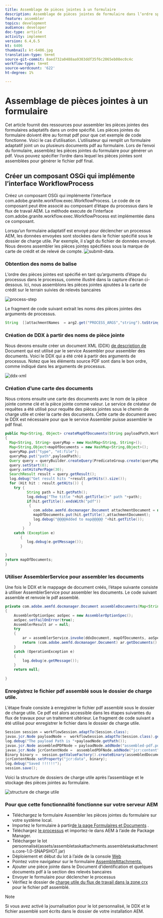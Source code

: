 ```yaml
---
title: Assemblage de pièces jointes à un formulaire
description: Assemblage de pièces jointes de formulaire dans l’ordre spécifié
feature: assembler
topics: development
audience: developer
doc-type: article
activity: implement
version: 6.4,6.5
kt: 6406
thumbnail: kt-6406.jpg
translation-type: tm+mt
source-git-commit: 8aed732a0488aa9303ddf35f6c2065eb08ec0c4c
workflow-type: tm+mt
source-wordcount: '622'
ht-degree: 1%

---
```



# Assemblage de pièces jointes à un formulaire

Cet article fournit des ressources pour assembler les pièces jointes des formulaires adaptatifs dans un ordre spécifié. Les pièces jointes du formulaire doivent être au format pdf pour que cet exemple de code fonctionne. Voici le cas d’utilisation.
L’utilisateur qui remplit un formulaire adaptatif joint un ou plusieurs documents pdf au formulaire.
Lors de l’envoi du formulaire, assemblez les pièces jointes du formulaire pour générer un pdf. Vous pouvez spécifier l’ordre dans lequel les pièces jointes sont assemblées pour générer le fichier pdf final.

## Créer un composant OSGi qui implémente l’interface WorkflowProcess

Créez un composant OSGi qui implémente l’interface [](https://helpx.adobe.com/experience-manager/6-5/sites/developing/using/reference-materials/javadoc/com/adobe/granite/workflow/exec/WorkflowProcess.html)com.adobe.granite.workflow.exec.WorkflowProcess. Le code de ce composant peut être associé au composant d’étape du processus dans le flux de travail AEM. La méthode execute de l’interface com.adobe.granite.workflow.exec.WorkflowProcess est implémentée dans ce composant.

Lorsqu’un formulaire adaptatif est envoyé pour déclencher un processus AEM, les données envoyées sont stockées dans le fichier spécifié sous le dossier de charge utile. Par exemple, il s’agit du fichier de données envoyé. Nous devons assembler les pièces jointes spécifiées sous la marque de carte de crédit et de relevé de compte.
![submit-data](assets/submitted-data.JPG).

### Obtention des noms de balise

L’ordre des pièces jointes est spécifié en tant qu’arguments d’étape du processus dans le processus, comme illustré dans la capture d’écran ci-dessous. Ici, nous assemblons les pièces jointes ajoutées à la carte de crédit sur le terrain suivies de relevés bancaires

![process-step](assets/process-step.JPG)

Le fragment de code suivant extrait les noms des pièces jointes des arguments de processus.

```java
String  []attachmentNames  = arg2.get("PROCESS_ARGS","string").toString().split(",");
```

### Création de DDX à partir des noms de pièce jointe

Nous devons ensuite créer un document XML (DDX) [de description de](https://helpx.adobe.com/pdf/aem-forms/6-2/ddxRef.pdf) Document qui est utilisé par le service Assembler pour assembler des documents. Voici le DDX qui a été créé à partir des arguments de processus. Notez que les éléments source PDF sont dans le bon ordre, comme indiqué dans les arguments de processus.

![ddx-xml](assets/ddx-xml.JPG)

### Création d’une carte des documents

Nous créons ensuite une carte des documents avec le nom de la pièce jointe comme clé et la pièce jointe comme valeur. Le service de créateur de requêtes a été utilisé pour requête des pièces jointes sous le chemin de charge utile et créer la carte des documents. Cette carte de document avec le DDX est nécessaire pour que le service Assembler puisse assembler le pdf final.

```java
public Map<String, Object> createMapOfDocuments(String payloadPath,WorkflowSession workflowSession )
{
  Map<String, String> queryMap = new HashMap<String, String>();
  Map<String,Object>mapOfDocuments = new HashMap<String,Object>();
  queryMap.put("type", "nt:file");
  queryMap.put("path",payloadPath);
  Query query = queryBuilder.createQuery(PredicateGroup.create(queryMap),workflowSession.adaptTo(Session.class));
  query.setStart(0);
  query.setHitsPerPage(30);
  SearchResult result = query.getResult();
  log.debug("Get result hits "+result.getHits().size());
  for (Hit hit : result.getHits()) {
    try {
          String path = hit.getPath();
          log.debug("The title "+hit.getTitle()+" path "+path);
          if(hit.getTitle().endsWith("pdf"))
           {
             com.adobe.aemfd.docmanager.Document attachmentDocument = new com.adobe.aemfd.docmanager.Document(path);
             mapOfDocuments.put(hit.getTitle(),attachmentDocument);
             log.debug("@@@@Added to map@@@@@ "+hit.getTitle());
           }
        }
    catch (Exception e)
       {
          log.debug(e.getMessage());
       }

}
return mapOfDocuments;
}
```

### Utiliser AssemblerService pour assembler les documents

Une fois le DDX et le mappage de document créés, l’étape suivante consiste à utiliser AssemblerService pour assembler les documents.
Le code suivant assemble et renvoie le pdf assemblé.

```java
private com.adobe.aemfd.docmanager.Document assembleDocuments(Map<String, Object> mapOfDocuments, com.adobe.aemfd.docmanager.Document ddxDocument)
{
    AssemblerOptionSpec aoSpec = new AssemblerOptionSpec();
    aoSpec.setFailOnError(true);
    AssemblerResult ar = null;
    try
    {
        ar = assemblerService.invoke(ddxDocument, mapOfDocuments, aoSpec);
        return (com.adobe.aemfd.docmanager.Document) ar.getDocuments().get("GeneratedDocument.pdf");
    }
    catch (OperationException e)
    {
        log.debug(e.getMessage());
    }
    return null;
    
}
```

### Enregistrez le fichier pdf assemblé sous le dossier de charge utile.

L’étape finale consiste à enregistrer le fichier pdf assemblé sous le dossier de charge utile. Ce pdf est alors accessible dans les étapes suivantes du flux de travaux pour un traitement ultérieur.
Le fragment de code suivant a été utilisé pour enregistrer le fichier dans le dossier de charge utile.

```java
Session session = workflowSession.adaptTo(Session.class);
javax.jcr.Node payloadNode =  workflowSession.adaptTo(Session.class).getNode(workItem.getWorkflowData().getPayload().toString());
log.debug("The payload Path is "+payloadNode.getPath());
javax.jcr.Node assembledPDFNode = payloadNode.addNode("assembled-pdf.pdf", "nt:file"); 
javax.jcr.Node jcrContentNode =  assembledPDFNode.addNode("jcr:content", "nt:resource");
Binary binary =  session.getValueFactory().createBinary(assembledDocument.getInputStream());
jcrContentNode.setProperty("jcr:data", binary);
log.debug("Saved !!!!!!"); 
session.save();
```

Voici la structure de dossiers de charge utile après l’assemblage et le stockage des pièces jointes au formulaire.

![structure de charge utile](assets/payload-structure.JPG)

### Pour que cette fonctionnalité fonctionne sur votre serveur AEM

* Téléchargez le formulaire [](assets/assemble-form-attachments-af.zip) Assembler les pièces jointes du formulaire sur votre système local.
* Importez le formulaire à partir[de la page Formulaires et Documents](http://localhost:4502/aem/forms.html/content/dam/formsanddocuments) .
* Téléchargez [le processus](assets/assemble-form-attachments.zip) et importez-le dans AEM à l’aide de Package Manager.
* Télécharger le lot personnalisé(assets/assembletaskattachments.assembletaskattachments.core-1.0-SNAPSHOT.jar)
* Déploiement et début du lot à l’aide de la console [Web](http://localhost:4502/system/console/bundles)
* Pointez votre navigateur sur le formulaire [AssembleAttachments.](http://localhost:4502/content/dam/formsanddocuments/assembleattachments/jcr:content?wcmmode=disabled)
* Ajouter une pièce jointe dans le Document d’identification et quelques documents pdf à la section des relevés bancaires
* Envoyer le formulaire pour déclencher le processus
* Vérifiez le dossier de [charge utile du flux de travail dans la zone crx](http://localhost:4502/crx/de/index.jsp#/var/fd/dashboard/payload) pour le fichier pdf assemblé.

>[!NOTE]
> Si vous avez activé la journalisation pour le lot personnalisé, le DDX et le fichier assemblé sont écrits dans le dossier de votre installation AEM.

